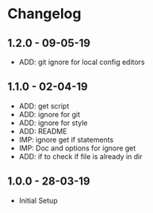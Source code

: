 # Changelog

## 1.2.0 - 09-05-19
* ADD: git ignore for local config editors

## 1.1.0 - 02-04-19
* ADD: get script
* ADD: ignore for git
* ADD: ignore for style
* ADD: README
* IMP: ignore get if statements
* IMP: Doc and options for ignore get
* ADD: if to check if file is already in dir

## 1.0.0 - 28-03-19
* Initial Setup